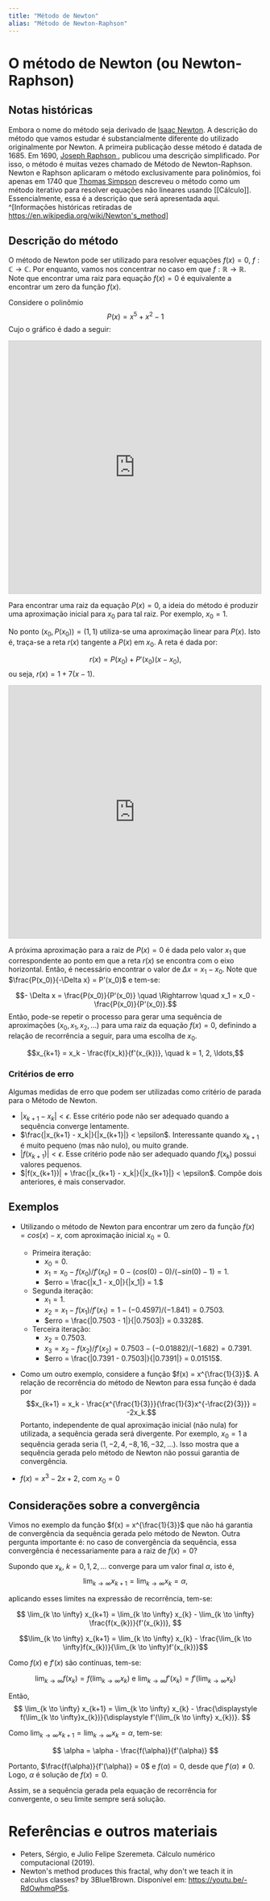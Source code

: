```yaml
---
title: "Método de Newton"
alias: "Método de Newton-Raphson"
---
```


# O método de Newton (ou Newton-Raphson)

## Notas históricas
Embora o nome do método seja derivado de [Isaac Newton](https://pt.wikipedia.org/wiki/Isaac_Newton). A descrição do método que vamos estudar é substancialmente diferente do utilizado originalmente por Newton. A primeira publicação desse método é datada de 1685. Em 1690, [Joseph Raphson ](https://en.wikipedia.org/wiki/Joseph_Raphson), publicou uma descrição simplificado. Por isso, o método é muitas vezes chamado de Método de Newton-Raphson. Newton e Raphson aplicaram o método exclusivamente para polinômios, foi apenas em 1740 que [Thomas Simpson](https://en.wikipedia.org/wiki/Thomas_Simpson) descreveu o método como um método iterativo para resolver equações não lineares usando [[Cálculo]]. Essencialmente, essa é a descrição que será apresentada aqui. ^[Informações históricas retiradas de https://en.wikipedia.org/wiki/Newton's_method]



## Descrição do método

O método de Newton pode ser utilizado para resolver equações $f(x) = 0$, $f: \mathbb{C} \rightarrow \mathbb{C}$. Por enquanto, vamos nos concentrar no caso em que $f: \mathbb{R} \rightarrow \mathbb{R}$. Note que encontrar uma raiz para equação $f(x) = 0$ é equivalente a encontrar um zero da função $f(x)$.

Considere o polinômio $$P(x) = x^5 + x^2 - 1$$
Cujo o gráfico é dado a seguir:

<iframe src="https://www.desmos.com/calculator/ilgfeuouji?embed" width="500" height="500" style="border: 1px solid #ccc" frameborder=0></iframe>

Para encontrar uma raiz da equação $P(x) = 0$, a ideia do método é produzir uma aproximação inicial para $x_0$ para tal raiz. Por exemplo, $x_0 = 1$. 

No ponto $(x_0, P(x_0)) = (1, 1)$ utiliza-se uma aproximação linear para $P(x)$. Isto é, traça-se a reta $r(x)$ tangente a $P(x)$ em $x_0$. A reta é dada por:

$$r(x) = P(x_0) + P'(x_0)(x - x_0),$$
ou seja,  $r(x) = 1 + 7(x - 1)$.

<iframe src="https://www.desmos.com/calculator/6icuole2bi?embed" width="500" height="500" style="border: 1px solid #ccc" frameborder=0></iframe>

A próxima aproximação para a raiz de $P(x) = 0$ é dada pelo valor $x_1$ que correspondente ao ponto em que a reta $r(x)$ se encontra com o eixo horizontal. Então, é necessário encontrar o valor de $\Delta x= x_1 - x_0$. Note que $\frac{P(x_0)}{-\Delta x} = P'(x_0)$ e tem-se:

$$- \Delta x = \frac{P(x_0)}{P'(x_0)} \quad \Rightarrow \quad x_1 = x_0 - \frac{P(x_0)}{P'(x_0)}.$$
Então, pode-se repetir o processo para gerar uma sequência de aproximações $(x_0, x_1, x_2, \ldots)$ para uma raiz da equação $f(x) = 0$, definindo a relação de recorrência a seguir, para uma escolha de $x_0$.

$$x_{k+1} = x_k - \frac{f(x_k)}{f'(x_{k})}, \quad k = 1, 2, \ldots,$$
### Critérios de erro

Algumas medidas de erro que podem ser utilizadas como critério de parada para o Método de Newton.
- $|x_{k+1} - x_k| < \epsilon$. Esse critério pode não ser adequado quando a sequência converge lentamente.
- $\frac{|x_{k+1} - x_k|}{|x_{k+1}|} < \epsilon$. Interessante quando $x_{k+1}$ é muito pequeno (mas não nulo), ou muito grande.
- $|f(x_{k+1})| < \epsilon$. Esse critério pode não ser adequado quando $f(x_k)$ possui valores pequenos.
- $|f(x_{k+1})| + \frac{|x_{k+1} - x_k|}{|x_{k+1}|} < \epsilon$. Compõe dois anteriores, é mais conservador.


## Exemplos

- Utilizando o método de Newton para encontrar um zero da função $f(x) = cos(x) - x$,  com aproximação inicial $x_0 = 0$. 
	- Primeira iteração:
		- $x_0 = 0$.
		- $x_1 = x_0 - f(x_0)/f'(x_0) = 0 - (cos(0) - 0)/(-sin(0) - 1) = 1$.
		- $erro = \frac{|x_1 - x_0|}{|x_1|} = 1.$
	- Segunda iteração:
		- $x_1 = 1$.
		- $x_2 = x_1 - f(x_1)/f'(x_1) = 1 - (-0.4597)/(-1.841) = 0.7503$.
		- $erro = \frac{|0.7503 - 1|}{|0.7503|} = 0.3328$.
	- Terceira iteração:
		- $x_2 = 0.7503$.
		- $x_3 = x_2 - f(x_2)/f'(x_2) = 0.7503 - (-0.01882)/(-1.682) = 0.7391$.
		- $erro = \frac{|0.7391 - 0.7503|}{|0.7391|} = 0.01515$.

- Como um outro exemplo, considere a função $f(x) = x^{\frac{1}{3}}$. A relação de recorrência do método de Newton para essa função é dada por $$x_{k+1} = x_k - \frac{x^{\frac{1}{3}}}{\frac{1}{3}x^{-\frac{2}{3}}} = -2x_k.$$ Portanto, independente de qual aproximação inicial (não nula) for utilizada, a sequência gerada será divergente. Por exemplo, $x_0 = 1$ a sequência gerada seria $(1, -2, 4, -8, 16, -32, \ldots)$.  Isso mostra que a sequência gerada pelo método de Newton não possui garantia de convergência. 

- $f(x) = x^3 - 2x + 2$, com $x_0 = 0$


## Considerações sobre a convergência

Vimos no exemplo da função $f(x) = x^{\frac{1}{3}}$ que não há garantia de convergência da sequência gerada pelo método de Newton. Outra pergunta importante é: no caso de convergência da sequência, essa convergência é necessariamente para a raiz de $f(x) = 0$?

Supondo que $x_{k},\ k = 0, 1, 2, \ldots$ converge para um valor final $\alpha$, isto é,
$$
     \lim_{k \to \infty} x_{k+1} = \lim_{k \to \infty}x_{k} = \alpha,
$$

 aplicando esses limites na  expressão de recorrência, tem-se:

$$
\lim_{k \to \infty} x_{k+1} = \lim_{k \to \infty} x_{k} - \lim_{k \to \infty}
\frac{f(x_{k})}{f'(x_{k})}, 
$$

$$\lim_{k \to \infty} x_{k+1} = \lim_{k \to \infty} x_{k} -
\frac{\lim_{k \to \infty}f(x_{k})}{\lim_{k \to \infty}f'(x_{k})}$$


Como $f(x)$ e $f'(x)$ são contínuas, tem-se:

$$
\lim_{k \to \infty} f(x_{k}) = f(\lim_{k \to \infty} x_{k}) \mbox{ e } \lim_{k \to \infty} f'(x_{k}) = f'(\lim_{k \to \infty} x_{k})
$$

  Então, 
$$
\lim_{k \to \infty} x_{k+1} = \lim_{k \to \infty} x_{k} - \frac{\displaystyle f(\lim_{k \to
    \infty}x_{k})}{\displaystyle f'(\lim_{k \to \infty} x_{k})}.
$$

Como $\displaystyle \lim_{k \to \infty}x_{k+1} = \lim_{k \to \infty}x_{k} = \alpha$, tem-se:

$$
\alpha = \alpha - \frac{f(\alpha)}{f'(\alpha)}
$$

Portanto, $\frac{f(\alpha)}{f'(\alpha)} = 0$ e $f(\alpha) = 0$, desde que $f'(\alpha) \neq 0$. Logo, $\alpha$ é solução de $f(x) = 0$. 

Assim, se a sequência gerada pela equação de recorrência for convergente, o seu limite sempre será solução.

# Referências e outros materiais
- Peters, Sérgio, e Julio Felipe Szeremeta. Cálculo numérico computacional (2019).
- Newton's method produces this fractal, why don't we teach it in calculus classes? by 3Blue1Brown. Disponível em: https://youtu.be/-RdOwhmqP5s.